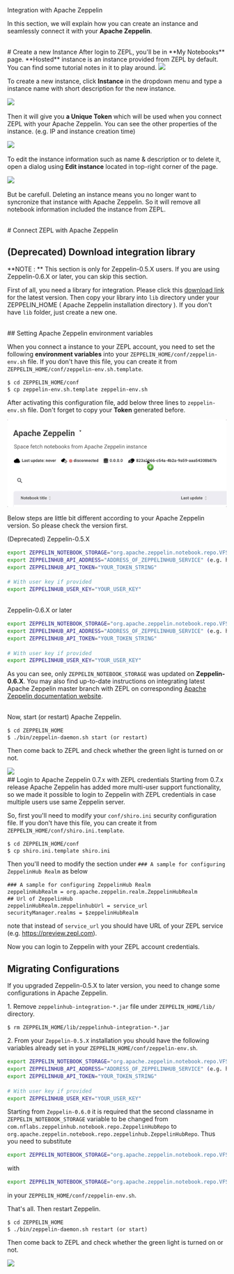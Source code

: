 <span class="header-font">Integration with Apache Zeppelin</span>

In this section, we will explain how you can create an instance and seamlessly connect it with your **Apache Zeppelin**.

<br/>
# Create a new Instance
After login to ZEPL, you'll be in **My Notebooks** page. **Hosted** instance is an instance provided from ZEPL by default.
You can find some tutorial notes in it to play around.

<img src="../img/my_notebooks_main.png" class="image-box big-img"/>

To create a new instance, click **Instance** in the dropdown menu and type a instance name with short description for the new instance.

<img src="../img/add_new_instance.png" class="image-box big-img"/>

Then it will give you **a Unique Token** which will be used when you connect ZEPL with your Apache Zeppelin.
You can see the other properties of the instance. (e.g. IP and instance creation time)

<img src="../img/after_creating_instance.png" class="image-box big-img"/>

To edit the instance information such as name & description or to delete it, open a dialog using **Edit instance** located in top-right corner of the page.

<img src="../img/manage_instance.png" class="image-box big-img"/>

But be carefull. Deleting an instance means you no longer want to syncronize that instance with Apache Zeppelin.
So it will remove all notebook information included the instance from ZEPL.


<br/>
# Connect ZEPL with Apache Zeppelin

## (Deprecated) Download integration library
<span class="note-font">**NOTE : ** This section is only for Zeppelin-0.5.X users.
If you are using Zeppelin-0.6.X or later, you can skip this section.</span>

First of all, you need a library for integration.
Please click this [download link](https://s3-ap-northeast-1.amazonaws.com/zeppel.in/zeppelinhub-integration-v0.4.0-all.jar) for the latest version.
Then copy your library into `lib` directory under your ZEPPELIN_HOME ( Apache Zeppelin installation directory ).
If you don't have `lib` folder, just create a new one.

<br/>
## Setting Apache Zeppelin environment variables

When you connect a instance to your ZEPL account, you need to set the following **environment variables** into your `ZEPPELIN_HOME/conf/zeppelin-env.sh` file.
If you don't have this file, you can create it from `ZEPPELIN_HOME/conf/zeppelin-env.sh.template`.

```
$ cd ZEPPELIN_HOME/conf
$ cp zeppelin-env.sh.template zeppelin-env.sh
```

After activating this configuration file,  add below three lines to `zeppelin-env.sh` file.
Don't forget to copy your **Token** generated before.

<img src="../img/copy_token.gif" class="image-box small-img"/>

Below steps are little bit different according to your Apache Zeppelin version. So please check the version first.  

<span class="version-font"> (Deprecated) Zeppelin-0.5.X </span>

```sh
export ZEPPELIN_NOTEBOOK_STORAGE="org.apache.zeppelin.notebook.repo.VFSNotebookRepo, com.nflabs.zeppelinhub.notebook.repo.ZeppelinHubRepo"
export ZEPPELINHUB_API_ADDRESS="ADDRESS_OF_ZEPPELINHUB_SERVICE" (e.g. https://www.zepl.com)
export ZEPPELINHUB_API_TOKEN="YOUR_TOKEN_STRING"

# With user key if provided
export ZEPPELINHUB_USER_KEY="YOUR_USER_KEY"
```

<br/>
<span class="version-font"> Zeppelin-0.6.X or later </span>

```sh
export ZEPPELIN_NOTEBOOK_STORAGE="org.apache.zeppelin.notebook.repo.VFSNotebookRepo, org.apache.zeppelin.notebook.repo.zeppelinhub.ZeppelinHubRepo"
export ZEPPELINHUB_API_ADDRESS="ADDRESS_OF_ZEPPELINHUB_SERVICE" (e.g. https://www.zepl.com)
export ZEPPELINHUB_API_TOKEN="YOUR_TOKEN_STRING"

# With user key if provided
export ZEPPELINHUB_USER_KEY="YOUR_USER_KEY"
```
As you can see, only `ZEPPELIN_NOTEBOOK_STORAGE` was updated on **Zeppelin-0.6.X**.
You may also find up-to-date instructions on integrating latest Apache Zeppelin master branch with ZEPL on corresponding [Apache Zeppelin documentation website](https://zeppelin.apache.org/docs/0.7.0-SNAPSHOT/storage/storage.html#storage-in-zeppelinhub).

<br/>
Now, start (or restart) Apache Zeppelin.

```
$ cd ZEPPELIN_HOME
$ ./bin/zeppelin-daemon.sh start (or restart)
```

Then come back to ZEPL and check whether the green light is turned on or not.

<img src="../img/connected_instance.png" class="image-box small-img"/>

<br/>
## Login to Apache Zeppelin 0.7.x with ZEPL credentials
Starting from 0.7.x release Apache Zeppelin has added more multi-user support functionality, so we made it possible to login to Zeppelin with ZEPL credentials in case multiple users use same Zeppelin server.

So, first you'll need to modify your `conf/shiro.ini` security configuration file. If you don't have this file, you can create it from `ZEPPELIN_HOME/conf/shiro.ini.template`.

```
$ cd ZEPPELIN_HOME/conf
$ cp shiro.ini.template shiro.ini
```

Then you'll need to modify the section under `### A sample for configuring ZeppelinHub Realm` as below
```
### A sample for configuring ZeppelinHub Realm
zeppelinHubRealm = org.apache.zeppelin.realm.ZeppelinHubRealm
## Url of ZeppelinHub
zeppelinHubRealm.zeppelinhubUrl = service_url
securityManager.realms = $zeppelinHubRealm
```
note that instead of `service_url` you should have URL of your ZEPL service (e.g. https://preview.zepl.com).

Now you can login to Zeppelin with your ZEPL account credentials.
<br/>
## Migrating Configurations
If you upgraded Zeppelin-0.5.X to later version, you need to change some configurations in Apache Zeppelin.

1\. Remove `zeppelinhub-integration-*.jar` file under `ZEPPELIN_HOME/lib/` directory.
```
$ rm ZEPPELIN_HOME/lib/zeppelinhub-integration-*.jar
```

2\. From your `Zeppelin-0.5.X` installation you should have the following variables already set in your `ZEPPELIN_HOME/conf/zeppelin-env.sh`.
```sh
export ZEPPELIN_NOTEBOOK_STORAGE="org.apache.zeppelin.notebook.repo.VFSNotebookRepo, com.nflabs.zeppelinhub.notebook.repo.ZeppelinHubRepo"
export ZEPPELINHUB_API_ADDRESS="ADDRESS_OF_ZEPPELINHUB_SERVICE" (e.g. https://www.zepl.com)
export ZEPPELINHUB_API_TOKEN="YOUR_TOKEN_STRING"

# With user key if provided
export ZEPPELINHUB_USER_KEY="YOUR_USER_KEY"
```

Starting from `Zeppelin-0.6.0` it is required that the second classname in `ZEPPELIN_NOTEBOOK_STORAGE` variable to be changed from `com.nflabs.zeppelinhub.notebook.repo.ZeppelinHubRepo` to `org.apache.zeppelin.notebook.repo.zeppelinhub.ZeppelinHubRepo`.
Thus you need to substitute

```sh
export ZEPPELIN_NOTEBOOK_STORAGE="org.apache.zeppelin.notebook.repo.VFSNotebookRepo, com.nflabs.zeppelinhub.notebook.repo.ZeppelinHubRepo"
```

with

```sh
export ZEPPELIN_NOTEBOOK_STORAGE="org.apache.zeppelin.notebook.repo.VFSNotebookRepo, org.apache.zeppelin.notebook.repo.zeppelinhub.ZeppelinHubRepo"
```
in your `ZEPPELIN_HOME/conf/zeppelin-env.sh`.


That's all. Then restart Zeppelin.

```
$ cd ZEPPELIN_HOME
$ ./bin/zeppelin-daemon.sh restart (or start)
```

Then come back to ZEPL and check whether the green light is turned on or not.

<img src="../img/connected_instance.png" class="image-box small-img"/>
